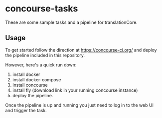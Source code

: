 # concourse-tasks

These are some sample tasks and a pipeline for translationCore.

## Usage

To get started follow the direction at https://concourse-ci.org/ and deploy the pipeline included in this repository.

However, here's a quick run down:

1. install docker
1. install docker-compose
1. install concourse
1. install fly (download link in your running concourse instance)
1. deploy the pipeline.

Once the pipeline is up and running you just need to log in to the web UI and trigger the task.
